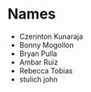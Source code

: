 # Names
* Czerinton Kunaraja
* Bonny Mogollon
* Bryan Pulla
* Ambar Ruiz
* Rebecca Tobias
* stulich john
